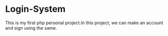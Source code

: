 # Login-System
This is  my first php personal project.In this project, we can make an account and sign using the same.
